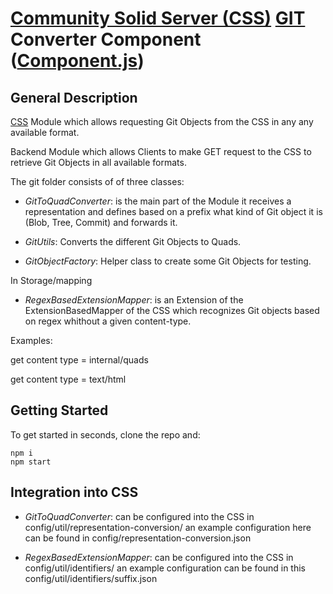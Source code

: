 # [Community Solid Server (CSS)](https://github.com/CommunitySolidServer/CommunitySolidServer) [GIT](https://git-scm.com/) Converter Component ([Component.js](https://componentjs.com/))

## General Description

[CSS](https://github.com/CommunitySolidServer/CommunitySolidServer) Module which allows requesting Git Objects from the CSS in any any available format.

Backend Module which allows Clients to make GET request to the CSS to retrieve Git Objects in all available formats.

The git folder consists of of three classes:

* *GitToQuadConverter*: is the main part of the Module it receives a representation and defines based on a prefix what kind of Git object it is (Blob, Tree, Commit) and forwards it.

* *GitUtils*: Converts the different Git Objects to Quads.

* *GitObjectFactory*: Helper class to create some Git Objects for testing.

In Storage/mapping

* *RegexBasedExtensionMapper*: is an Extension of the ExtensionBasedMapper of the CSS which recognizes Git objects based on regex whithout a given content-type.





Examples:

get content type = internal/quads

get content type = text/html

## Getting Started

To get started in seconds, clone the repo and:
```
npm i
npm start
```

## Integration into CSS

* *GitToQuadConverter*: can be configured into the CSS in config/util/representation-conversion/ an example configuration here can be found in config/representation-conversion.json

* *RegexBasedExtensionMapper*: can be configured into the CSS in config/util/identifiers/ an example configuration can be found in this config/util/identifiers/suffix.json





